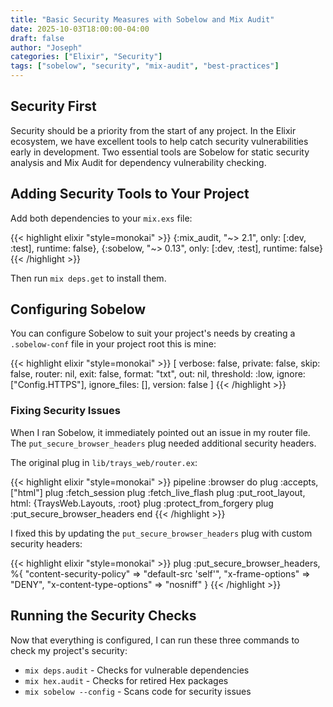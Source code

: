 ```yaml
---
title: "Basic Security Measures with Sobelow and Mix Audit"
date: 2025-10-03T18:00:00-04:00
draft: false
author: "Joseph"
categories: ["Elixir", "Security"]
tags: ["sobelow", "security", "mix-audit", "best-practices"]
---
```


## Security First

Security should be a priority from the start of any project. In the Elixir ecosystem, we have excellent tools to help catch security vulnerabilities early in development. Two essential tools are Sobelow for static security analysis and Mix Audit for dependency vulnerability checking.

<!--more-->

## Adding Security Tools to Your Project

Add both dependencies to your `mix.exs` file:

{{< highlight elixir "style=monokai" >}}
{:mix_audit, "~> 2.1", only: [:dev, :test], runtime: false},
{:sobelow, "~> 0.13", only: [:dev, :test], runtime: false}
{{< /highlight >}}

Then run `mix deps.get` to install them.

## Configuring Sobelow

You can configure Sobelow to suit your project's needs by creating a `.sobelow-conf` file in your project root this is mine:

{{< highlight elixir "style=monokai" >}}
[
  verbose: false,
  private: false,
  skip: false,
  router: nil,
  exit: false,
  format: "txt",
  out: nil,
  threshold: :low,
  ignore: ["Config.HTTPS"],
  ignore_files: [],
  version: false
]
{{< /highlight >}}

### Fixing Security Issues

When I ran Sobelow, it immediately pointed out an issue in my router file. The `put_secure_browser_headers` plug needed additional security headers.

The original plug in `lib/trays_web/router.ex`:

{{< highlight elixir "style=monokai" >}}
pipeline :browser do
  plug :accepts, ["html"]
  plug :fetch_session
  plug :fetch_live_flash
  plug :put_root_layout, html: {TraysWeb.Layouts, :root}
  plug :protect_from_forgery
  plug :put_secure_browser_headers
end
{{< /highlight >}}

I fixed this by updating the `put_secure_browser_headers` plug with custom security headers:

{{< highlight elixir "style=monokai" >}}
plug :put_secure_browser_headers, %{
  "content-security-policy" => "default-src 'self'",
  "x-frame-options" => "DENY",
  "x-content-type-options" => "nosniff"
}
{{< /highlight >}}

## Running the Security Checks

Now that everything is configured, I can run these three commands to check my project's security:

- `mix deps.audit` - Checks for vulnerable dependencies
- `mix hex.audit` - Checks for retired Hex packages
- `mix sobelow --config` - Scans code for security issues
